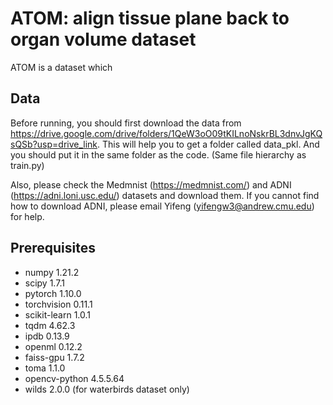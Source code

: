 # ATOM: align tissue plane back to organ volume dataset
ATOM is a dataset which 


## Data
Before running, you should first download the data from https://drive.google.com/drive/folders/1QeW3oO09tKILnoNskrBL3dnvJgKQsQSb?usp=drive_link. This will help you to get a folder called data_pkl. And you should put it in the same folder as the code. (Same file hierarchy as train.py)

Also, please check the Medmnist (https://medmnist.com/) and ADNI (https://adni.loni.usc.edu/) datasets and download them. If you cannot find how to download ADNI, please email Yifeng (yifengw3@andrew.cmu.edu) for help.

## Prerequisites
- numpy            1.21.2
- scipy            1.7.1
- pytorch          1.10.0
- torchvision      0.11.1
- scikit-learn     1.0.1
- tqdm             4.62.3
- ipdb             0.13.9
- openml           0.12.2  
- faiss-gpu        1.7.2
- toma             1.1.0
- opencv-python    4.5.5.64
- wilds            2.0.0 (for waterbirds dataset only)
